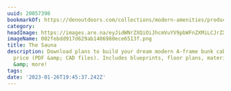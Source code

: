 ```yaml
---
uuid: 20057398
bookmarkOf: https://denoutdoors.com/collections/modern-amenities/products/outdoor-sauna
category: 
headImage: https://images.are.na/eyJidWNrZXQiOiJhcmVuYV9pbWFnZXMiLCJrZXkiOiIyMDA1NzM5OC9vcmlnaW5hbF8wMDJmZWJkZDkxN2Q2MjlhYjE0MDY5ODBlY2U2NTEzZi5wbmciLCJlZGl0cyI6eyJyZXNpemUiOnsid2lkdGgiOjEyMDAsImhlaWdodCI6MTIwMCwiZml0IjoiaW5zaWRlIiwid2l0aG91dEVubGFyZ2VtZW50Ijp0cnVlfSwid2VicCI6eyJxdWFsaXR5Ijo5MH0sImpwZWciOnsicXVhbGl0eSI6OTB9LCJyb3RhdGUiOm51bGx9fQ==?bc=0
imageName: 002febdd917d629ab1406980ece6513f.png
title: The Sauna
description: Download plans to build your dream modern A-frame bunk cabin, at an affordable
  price (PDF &amp; CAD files). Includes blueprints, floor plans, material lists, designs,
  &amp; more!
tags: 
date: '2023-01-26T19:45:37.242Z'
---
```

